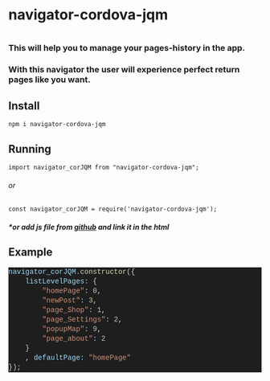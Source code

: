 <h1>navigator-cordova-jqm<h1>

<h3>This will help you to manage your pages-history in the app.</h3>
<h3>With this navigator the user will experience perfect return pages like you want.</h3>

<h2>Install</h2>
<pre>
<code>npm i navigator-cordova-jqm</code>
</pre>

<h2>Running</h2>
<pre><code>import navigator_corJQM from "navigator-cordova-jqm";</code></pre>
 <h6>or</h6>
 <pre><code>const navigator_corJQM = require('navigator-cordova-jqm');</code></pre>
 <h5>*or add js file from <a href="https://github.com/orchoban/cordova-jqm-navigator">github</a> and link it in the html</h6>
<p></p>
<h2>Example</h2>
 <pre>
<div style="color: rgb(212, 212, 212);background-color: rgb(30, 30, 30);font-family: Consolas, &quot;Courier New&quot;, monospace;font-size: 14px;line-height: 19px;white-space: pre;" dir="ltr"><div><span style="color: rgb(156, 220, 254);">navigator_corJQM</span>.<span style="color: rgb(220, 220, 170);">constructor</span>({</div><div>    <span style="color: rgb(156, 220, 254);">listLevelPages:</span> {</div><div>        <span style="color: rgb(206, 145, 120);">"homePage"</span><span style="color: rgb(156, 220, 254);">:</span> <span style="color: rgb(181, 206, 168);">0</span>,</div><div>        <span style="color: rgb(206, 145, 120);">"newPost"</span><span style="color: rgb(156, 220, 254);">:</span> <span style="color: rgb(181, 206, 168);">3</span>,</div><div>        <span style="color: rgb(206, 145, 120);">"page_Shop"</span><span style="color: rgb(156, 220, 254);">:</span> <span style="color: rgb(181, 206, 168);">1</span>,</div><div>        <span style="color: rgb(206, 145, 120);">"page_Settings"</span><span style="color: rgb(156, 220, 254);">:</span> <span style="color: rgb(181, 206, 168);">2</span>,</div><div>        <span style="color: rgb(206, 145, 120);">"popupMap"</span><span style="color: rgb(156, 220, 254);">:</span> <span style="color: rgb(181, 206, 168);">9</span>,</div><div>        <span style="color: rgb(206, 145, 120);">"page_about"</span><span style="color: rgb(156, 220, 254);">:</span> <span style="color: rgb(181, 206, 168);">2</span></div><div>    }</div><div>    , <span style="color: rgb(156, 220, 254);">defaultPage:</span> <span style="color: rgb(206, 145, 120);">"homePage"</span></div><div>});</div></div>
</pre>


